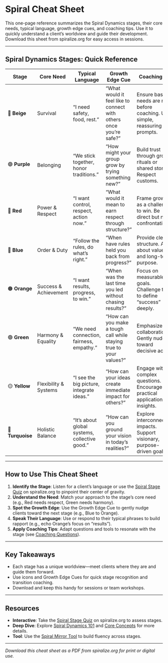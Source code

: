 # Spiral Cheat Sheet

This one-page reference summarizes the Spiral Dynamics stages, their core needs, typical language, growth edge cues, and coaching tips. Use it to quickly understand a client’s worldview and guide their development. Download this sheet from spiralize.org for easy access in sessions.

---

## Spiral Dynamics Stages: Quick Reference

| **Stage** | **Core Need** | **Typical Language** | **Growth Edge Cue** | **Coaching Tip** |
|-----------|---------------|----------------------|---------------------|------------------|
| 🔴 **Beige** | Survival | “I need safety, food, rest.” | “What would it feel like to connect with others once you’re safe?” | Ensure basic needs are met before coaching. Use simple, reassuring prompts. |
| 🟣 **Purple** | Belonging | “We stick together, honor traditions.” | “How might your group grow by trying something new?” | Build trust through group rituals or shared stories. Respect customs. |
| 🔴 **Red** | Power & Respect | “I want control, respect, action now.” | “What would it mean to earn respect through structure?” | Frame growth as a challenge to win. Be direct but non-confrontational. |
| 🔵 **Blue** | Order & Duty | “Follow the rules, do what’s right.” | “When have rules held you back from progress?” | Provide clear structure. Ask about values and long-term purpose. |
| 🟠 **Orange** | Success & Achievement | “I want results, progress, to win.” | “When was the last time you led without chasing results?” | Focus on measurable goals. Challenge them to define “success” deeply. |
| 🟢 **Green** | Harmony & Equality | “We need connection, fairness, empathy.” | “How can you make a tough call while staying true to your values?” | Emphasize collaboration. Gently nudge toward decisive action. |
| 🟡 **Yellow** | Flexibility & Systems | “I see the big picture, integrate ideas.” | “How can your ideas create immediate impact for others?” | Engage with complex questions. Encourage practical application of insights. |
| 🔵 **Turquoise** | Holistic Balance | “It’s about global systems, collective good.” | “How can you ground your vision in today’s realities?” | Explore interconnected impacts. Support visionary, purpose-driven goals. |

---

## How to Use This Cheat Sheet

1. **Identify the Stage**: Listen for a client’s language or use the [Spiral Stage Quiz](#spiral-stage-quiz) on spiralize.org to pinpoint their center of gravity.
2. **Understand the Need**: Match your approach to the stage’s core need (e.g., Red needs respect, Green needs harmony).
3. **Spot the Growth Edge**: Use the Growth Edge Cue to gently nudge clients toward the next stage (e.g., Blue to Orange).
4. **Speak Their Language**: Use or respond to their typical phrases to build rapport (e.g., echo Orange’s focus on “results”).
5. **Apply Coaching Tips**: Adapt questions and tools to resonate with the stage (see [Coaching Questions](#coaching-questions)).

---

## Key Takeaways

- Each stage has a unique worldview—meet clients where they are and guide them forward.
- Use icons and Growth Edge Cues for quick stage recognition and transition coaching.
- Download and keep this handy for sessions or team workshops.

---

## Resources

- **Interactive**: Take the [Spiral Stage Quiz](#spiral-stage-quiz) on spiralize.org to assess stages.
- **Deep Dive**: Explore [Spiral Dynamics 101](#spiral-dynamics-101) and [Core Concepts](#core-concepts) for more details.
- **Tool**: Use the [Spiral Mirror Tool](#spiral-mirror) to build fluency across stages.

---

*Download this cheat sheet as a PDF from spiralize.org for print or digital use.*